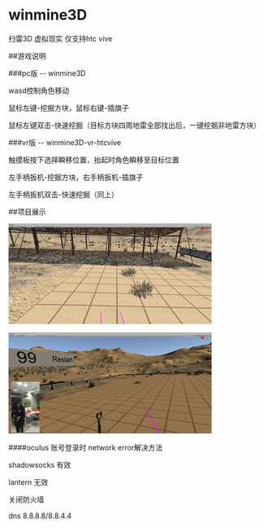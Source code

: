 # winmine3D
扫雷3D 虚拟现实 仅支持htc vive

##游戏说明

###pc版  -- winmine3D

wasd控制角色移动

鼠标左键-挖掘方块，鼠标右键-插旗子

鼠标左键双击-快速挖掘（目标方块四周地雷全部找出后，一键挖掘非地雷方块）

###vr版  -- winmine3D-vr-htcvive

触摸板按下选择瞬移位置，抬起时角色瞬移至目标位置

左手柄扳机-挖掘方块，右手柄扳机-插旗子

左手柄扳机双击-快速挖掘（同上）

##项目展示

![image](https://github.com/940941188/winmine3D/blob/master/pic/1.gif)

![image](https://github.com/940941188/winmine3D/blob/master/pic/2.gif)

####oculus 账号登录时 network error解决方法

shadowsocks 有效

lantern 无效

关闭防火墙

dns 8.8.8.8/8.8.4.4
